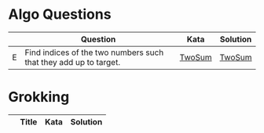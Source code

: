 Algo Questions
==============

|   | Question  | Kata | Solution |
|---|-----------|------|----------|
| E | Find indices of the two numbers such that they add up to target.    | [TwoSum](questions/src/main/java/learn/algo/questions/TwoSum.java)  | [TwoSum](questions-solutions/src/main/java/learn/algo/questions/TwoSum.java)  |


Grokking
========

|   | Title     | Kata | Solution |
|---|-----------|------|----------|
